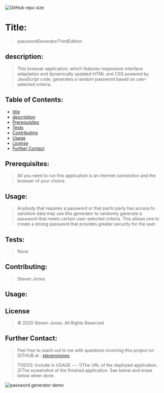 ![GitHub repo size](https://img.shields.io/github/repo-size/stevensjones/passwordGeneratorThirdEdition)
# Title:
> passwordGeneratorThirdEdition
## description: 
> This browser application; which features responsive interface adaptation and dynamically updated HTML and CSS powered by JavaScript code, generates a random password based on user-selected criteria.
>
>
## Table of Contents:
- [title](#Title)
- [description](#Description)
- [Prerequisites](#Prerequisites)
- [Tests](#Tests)
- [Contributing](#Contributing)
- [Usage](#Usage) 
- [License](#License)
- [Further Contact](#FurtherContact)
## Prerequisites:
> All you need to run this application is an internet connection and the browser of your choice.  
## Usage:
> Anybody that requires a password or that particularly has access to sensitive data may use this generator to randomly generate a password that meets certain user-selected criteria. This allows one to create a strong password that provides greater security for the user.  
## Tests:
> None
## Contributing:
> Steven Jones
## Usage:
> 
## License
> © 2020 Steven Jones. All Rights Reserved
## Further Contact:
> Feel free to reach out to me with questions involving this project on GITHUB at : [stevensjones](https://github.com/stevensjones);

> TODOS: Include in USAGE --- 1)The URL of the deployed application. 2)The screenshot of the finished application. See below and erase below when done.

![password generator demo](./Assets/03-javascript-homework-demo.png)

